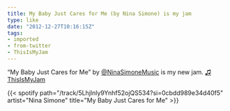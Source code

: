 ```yaml
---
title: My Baby Just Cares for Me (by Nina Simone) is my jam
type: like
date: "2012-12-27T10:16:15Z"
tags:
- imported
- from-twitter
- ThisIsMyJam
---
```

“My Baby Just Cares for Me” by [@NinaSimoneMusic](/twitter/#/NinaSimoneMusic) is my new jam. [♫](https://t.thisismyjam.com/jphastings/_49ewnkp) [ThisIsMyJam](/tags/thisismyjam)

{{< spotify path="/track/5Lhjlnly9Ynhf52ojQS534?si=0cbdd989e34d40f5" artist="Nina Simone" title="My Baby Just Cares for Me" >}}
